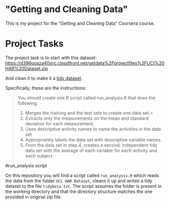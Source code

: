 "Getting and Cleaning Data"
===

This is my project for the "Getting and Cleaning Data" Coursera course.


# Project Tasks

The project task is to start with this dataset: https://d396qusza40orc.cloudfront.net/getdata%2Fprojectfiles%2FUCI%20HAR%20Dataset.zip

And clean it to make it a [tidy dataset](http://www.jstatsoft.org/v59/i10/).

Specifically, these are the instructions:

> You should create one R script called run_analysis.R that does the following. 
> 
> 1. Merges the training and the test sets to create one data set.>
> 2. Extracts only the measurements on the mean and standard deviation for each measurement. 
> 3. Uses descriptive activity names to name the activities in the data set
> 4. Appropriately labels the data set with descriptive variable names. 
> 5. From the data set in step 4, creates a second, independent tidy data set with the average of each variable for each activity and each subject.

#run_analysis script

On this repository you will find a script called `run_analysis.R` which reads the data from the folder `UCL HAR Dataset`, cleans it up and writes a tidy dataset to the file `tidyData.txt`. The script assumes the folder is present in the working directory and that the directory structure matches the one provided in original zip file.